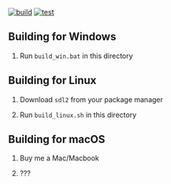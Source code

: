 [![build](https://github.com/jasonliang-dev/something-cool/actions/workflows/build.yml/badge.svg)](https://github.com/jasonliang-dev/something-cool/actions/workflows/build.yml)
[![test](https://github.com/jasonliang-dev/something-cool/actions/workflows/test.yml/badge.svg)](https://github.com/jasonliang-dev/something-cool/actions/workflows/test.yml)

## Building for Windows

1. Run `build_win.bat` in this directory

## Building for Linux

1. Download `sdl2` from your package manager

1. Run `build_linux.sh` in this directory

## Building for macOS

1. Buy me a Mac/Macbook

1. ???
